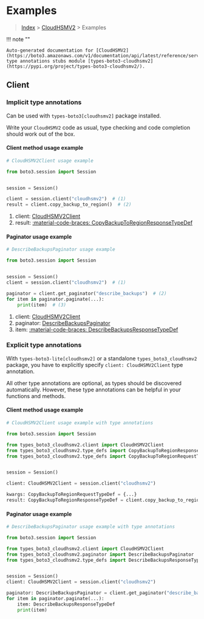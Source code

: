 # Examples

> [Index](../README.md) > [CloudHSMV2](./README.md) > Examples

!!! note ""

    Auto-generated documentation for [CloudHSMV2](https://boto3.amazonaws.com/v1/documentation/api/latest/reference/services/cloudhsmv2.html#cloudhsmv2)
    type annotations stubs module [types-boto3-cloudhsmv2](https://pypi.org/project/types-boto3-cloudhsmv2/).

## Client

### Implicit type annotations

Can be used with `types-boto3[cloudhsmv2]` package installed.

Write your `CloudHSMV2` code as usual,
type checking and code completion should work out of the box.


#### Client method usage example

```python
# CloudHSMV2Client usage example

from boto3.session import Session


session = Session()

client = session.client("cloudhsmv2")  # (1)
result = client.copy_backup_to_region()  # (2)
```

1. client: [CloudHSMV2Client](./client.md)
2. result: [:material-code-braces: CopyBackupToRegionResponseTypeDef](./type_defs.md#copybackuptoregionresponsetypedef)



#### Paginator usage example

```python
# DescribeBackupsPaginator usage example

from boto3.session import Session


session = Session()
client = session.client("cloudhsmv2")  # (1)

paginator = client.get_paginator("describe_backups")  # (2)
for item in paginator.paginate(...):
    print(item)  # (3)
```

1. client: [CloudHSMV2Client](./client.md)
2. paginator: [DescribeBackupsPaginator](./paginators.md#describebackupspaginator)
3. item: [:material-code-braces: DescribeBackupsResponseTypeDef](./type_defs.md#describebackupsresponsetypedef)




### Explicit type annotations

With `types-boto3-lite[cloudhsmv2]`
or a standalone `types_boto3_cloudhsmv2` package, you have to explicitly specify `client: CloudHSMV2Client` type annotation.

All other type annotations are optional, as types should be discovered automatically.
However, these type annotations can be helpful in your functions and methods.


#### Client method usage example

```python
# CloudHSMV2Client usage example with type annotations

from boto3.session import Session

from types_boto3_cloudhsmv2.client import CloudHSMV2Client
from types_boto3_cloudhsmv2.type_defs import CopyBackupToRegionResponseTypeDef
from types_boto3_cloudhsmv2.type_defs import CopyBackupToRegionRequestTypeDef


session = Session()

client: CloudHSMV2Client = session.client("cloudhsmv2")

kwargs: CopyBackupToRegionRequestTypeDef = {...}
result: CopyBackupToRegionResponseTypeDef = client.copy_backup_to_region(**kwargs)
```



#### Paginator usage example

```python
# DescribeBackupsPaginator usage example with type annotations

from boto3.session import Session

from types_boto3_cloudhsmv2.client import CloudHSMV2Client
from types_boto3_cloudhsmv2.paginator import DescribeBackupsPaginator
from types_boto3_cloudhsmv2.type_defs import DescribeBackupsResponseTypeDef


session = Session()
client: CloudHSMV2Client = session.client("cloudhsmv2")

paginator: DescribeBackupsPaginator = client.get_paginator("describe_backups")
for item in paginator.paginate(...):
    item: DescribeBackupsResponseTypeDef
    print(item)
```




